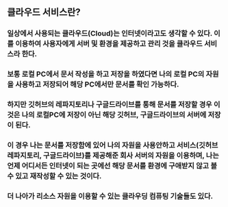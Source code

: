 ## 클라우드 서비스란?
### 일상에서 사용되는 클라우드(Cloud)는 인터넷이라고도 생각할 수 있다. 이를 이용하여 사용자에게 서버 및 환경을 제공하고 관리 것을 클라우드 서비스라 한다.
### 보통 로컬 PC에서 문서 작성을 하고 저장을 하였다면 나의 로컬 PC의 자원을 사용하고 저장되어 해당 PC에서만 문서를 확인 가능하다.
### 하지만 깃허브의 레파지토리나 구글드라이브를 통해 문서를 저장할 경우 이것은 나의 로컬PC에 저장이 아닌 해당 깃허브, 구글드라이브의 서버에 저장이 된다. 
### 이 경우 나는 문서를 저장함에 있어 나의 자원을 사용안하고 서비스(깃허브 레파지토리, 구글드라이브)를 제공해준 회사 서버의 자원을 이용하며, 나는 언제 어디서든 인터넷이 되는 곳에선 해당 문서를 환경에 구애받지 않고 볼 수 있고 재작성할 수 있는 것이다.
### 더 나아가 리소스 자원을 이용할 수 있는 클라우딩 컴퓨팅 기술들도 있다.
